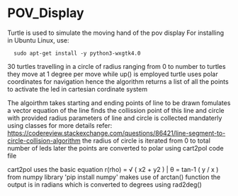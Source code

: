 # POV_Display

Turtle is used to simulate the moving hand of the pov display
For installing in Ubuntu Linux, use:
  
```
  sudo apt-get install -y python3-wxgtk4.0
```

30 turtles travelling in a circle of radius ranging from 0 to number to turtles
they move at 1 degree per move while up() is employed
turtle uses polar coordinates for navigation
hence the algorithm returns a list of all the points to activate the led in cartesian cordinate system

The algoirthm takes starting and ending points of line to be drawn
fomulates a vector equation of the line
finds the collission point of this line and circle with provided radius
parameters of line and circle is collected mandaterly using classes
for more details refer: https://codereview.stackexchange.com/questions/86421/line-segment-to-circle-collision-algorithm
the radius of circle is iterated from 0 to total number of leds
later the points are converted to polar using cart2pol code file

cart2pol uses the basic equation r(rho) = √ ( x2 + y2 ) | θ = tan-1 ( y / x )
from numpy library 'pip install numpy' makes use of arctan() function
the output is in radians which is converted to degrees using rad2deg()



